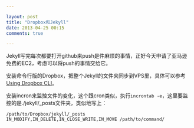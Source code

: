 ```yaml
---

layout: post
title: "Dropbox和Jekyll"
date: 2013-04-25 00:15
comments: true

---
```

Jekyll写完每次都要打开github来push是件麻烦的事情，正好今天申请了亚马逊免费的EC2，考虑可以将push的事情交给它。

安装命令行版的Dropbox，把整个Jekyll的文件夹同步到VPS里，具体可以参考[Using Dropbox CLI](http://www.dropboxwiki.com/Using_Dropbox_CLI)。

安装incron来监控文件的变化，这个跟cron类似，执行`incrontab -e`，这里要监控的是./jekyll/_posts文件夹，类似地写上：

	/path/to/Dropbox/jekyll/_posts IN_MODIFY,IN_DELETE,IN_CLOSE_WRITE,IN_MOVE /path/to/command/
